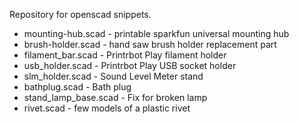 Repository for openscad snippets.

* mounting-hub.scad - printable sparkfun universal mounting hub
* brush-holder.scad - hand saw brush holder replacement part
* filament\_bar.scad - Printrbot Play filament holder
* usb\_holder.scad - Printrbot Play USB socket holder
* slm\_holder.scad - Sound Level Meter stand
* bathplug.scad - Bath plug
* stand\_lamp\_base.scad - Fix for broken lamp
* rivet.scad - few models of a plastic rivet
